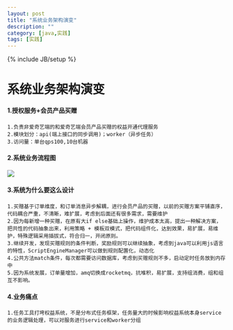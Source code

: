 ```yaml
---
layout: post
title: "系统业务架构演变"
description: ""
category: [java,实践]
tags: [实践]
---
```

{% include JB/setup %}

# 系统业务架构演变

#### 1.授权服务+会员产品买赠

```
1.负责非爱奇艺端的和爱奇艺端会员产品买赠的权益开通代理服务
2.模块划分：api(端上接口的同步调用)；worker（异步任务）
3.访问量：单台qps100,10台机器
```

#### 2.系统业务流程图

![](https://ws1.sinaimg.cn/large/87a42753ly1fvgawtsin3j20nw08jwfv.jpg)

#### 3.系统为什么要这么设计

```
1.买赠基于订单维度，和订单消息异步解耦，进行会员产品的买赠，以前的买赠方案平铺直序，代码耦合严重，不清晰，难扩展，考虑到后面还有很多需求，需要维护
2.因为每新增一种买赠，在原有大if else基础上操作，维护成本太高，提出一种解决方案，把共性的代码抽象出来，利用策略 + 模板双模式，把代码组件化，达到效果，易扩展，易维护，特殊逻辑采用插拔式，符合归一，开闭原则。
3.继续开发，发现买赠规则的条件判断，奖励规则可以继续抽象，考虑到java可以利用js语言的特性，ScriptEngineManager可以做到规则配置化，动态化
4.公共方法match条件，每次都需要访问数据库，考虑到买赠规则不多，启动定时任务放到内存中
5.因为系统发展，订单量增加，amq切换成rocketmq，抗堆积，易扩展，支持组消费，组和组互不影响。
```

#### 4.业务痛点

```
1.任务工具打垮权益系统，不是分布式任务框架，任务量大的时候影响权益系统本身service的业务逻辑处理，可以对服务进行service和worker分组
```


